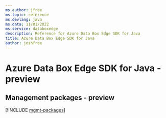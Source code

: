 ```yaml
---
ms.author: jfree
ms.topic: reference
ms.devlang: java
ms.data: 11/01/2022
ms.service: databoxedge
description: Reference for Azure Data Box Edge SDK for Java
title: Azure Data Box Edge SDK for Java
author: joshfree
---
```

# Azure Data Box Edge SDK for Java - preview

## Management packages - preview
[!INCLUDE [mgmt-packages](data-box-edge-mgmt-index.md)]